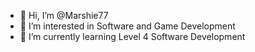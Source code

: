 - 👋 Hi, I’m @Marshie77
- 👀 I’m interested in Software and Game Development
- 🌱 I’m currently learning Level 4 Software Development

<!---
Marshie77/Marshie77 is a ✨ special ✨ repository because its `README.md` (this file) appears on your GitHub profile.
You can click the Preview link to take a look at your changes.
--->
